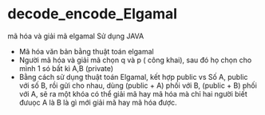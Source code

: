 # decode_encode_Elgamal
mã hóa và giải mã elgamal
Sử dụng JAVA
- Mã hóa văn bản bằng thuật toán elgamal
- Người mã hóa và giải mã chọn q và p ( công khai), sau đó họ chọn cho mình 1 só bất kì A,B (private)
- Bằng cách sử dụng thuật toán Elgamal, kết hợp public vs Số A, public với số B, rồi gửi cho nhau, dùng (public + A) phối với B, 
(public + B) phối với A, sẽ ra một khóa có thể giải mã hay mã hóa mà chỉ hai người biết đưuọc A là B là gì mới giải mã hay mã hóa được.
